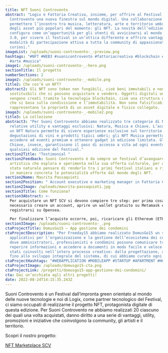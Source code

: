 ```yaml
---
title: NFT Suoni Controvento
abstract: "Logix e Fattoria Creativa, insieme, per offrire al Festival Suoni
  Controvento una nuova finestra sul mondo digital. Una collaborazione volta a
  permettere l’incontro tra musica, letteratura, arte e territorio umbro con uno
  degli asset più popolari del momento: gli NFT. La novità dell’edizione ’22 si
  configura come un’opportunità per gli utenti di avvicinarsi al mondo del Web
  3.0, per vivere il festival in un’ottica differente e offrire vantaggi e nuove
  modalità di partecipazione attiva a tutta la community di appassionati e
  curiosi."
imageList: /uploads/suoni-controvento-_-preview.png
hashtags: "#NFT #WEB3 #suonicontrovento #fattoriacreativa #blockchain #Ethereum
  #arte #musica"
image1: /uploads/suoni-controvento-_-hero.png
sectionTitle: Il progetto
numberSections: 2
image2: /uploads/suoni-controvento-_-mobile.png
title2: Che cos’è un NFT?
abstract2: Gli NFT sono token non fungibili, cioè beni immutabili e non
  sostituibili che si possono acquistare o vendere. Oggetti digitali unici che
  vengono creati tramite la tecnologia blockchain, cioè una struttura di dati
  che si basa sulla condivisione e l’immutabilità. Non sono falsificabili e
  rappresentano la proprietà di un asset digitale o fisico collegato.
image3: /uploads/suoni-controvento-_-mobile2.png
title3: La collezione
abstract3: "Per Suoni Controvento abbiamo realizzato tre categorie di NFT, con
  relative utility e vantaggi esclusivi: Natura, Musica e Chiave. L’acquisto di
  un NFT Natura permette di vivere esperienze esclusive sul territorio come
  degustazioni di vini e prodotti tipici umbri; gli NFT Musica permettono di
  accedere ad eventi premium e ottenere gadget in edizione limitata. Gli NFT
  Chiave, invece, garantiscono il pass di accesso a vita ad ogni evento di
  qualsiasi edizione del Festival."
section2Title: "Testimonial "
section2Feedback: Suoni Controvento è da sempre un festival d’avanguardia
  artistica che esplora e sperimenta nella sua offerta culturale, per questo è
  stato naturale pensare di renderlo tra i primi festival italiani a ricercare
  in maniera concreta le potenzialità offerte dal mondo degli NFT.
section2Name: Maurita Passaquieti
section2Position: " Account executive e marketing manager in Fattoria Creativa."
section2Image: /uploads/maurita-passaquieti.jpg
section3Title: Come funziona?
section3Abstract: >-
  Per acquistare un NFT SCV si devono compiere tre step: per prima cosa è
  necessario creare un account, aprire un wallet gratuito su Metamask e
  registrarsi su Opensea.

  Per finalizzare l’acquisto occorre, poi, ricaricare gli Ethereum (ETH) sul proprio wallet Metamask e scegliere l’NFT desiderato dal marketplace di Suoni Controvento (collegato direttamente ad Opensea).  Una volta acquistato il proprio token sarà possibile accedere a tutte le esperienze riservate.
section3Image: /uploads/suoni-controvento-_.png
ctaProjectTitle: DomusGo15 – App gestione dei condomini
ctaProjectDescription: "Per Freeday15 abbiamo realizzato DomusGo15 un sistema di
  applicativi per l’organizzazione e la gestione dell’ecosistema dei condomìni
  dove amministratori, professionisti e condòmini possono comunicare tra loro,
  reperire informazioni e accedere a documenti in modo facile e veloce. Siamo
  stati coinvolti nell’intero processo creativo: dalla progettazione, al design,
  fino allo sviluppo integrale del sistema, di cui abbiamo curato ogni aspetto."
ctaProjectHashtags: "#WEBAPPLICATION #MOBILEAPP #STARTUP #APARTMENT #HOUSE #COMMUNITY "
ctaProjectImage: /uploads/domusgo15-cta.png
ctaProjectLink: /progetti/domusgo15-app-gestione-dei-condomini/
cta: Dai un’occhiata agli altri progetti!
date: 2022-08-24T14:15:35.243Z
---
```

Suoni Controvento è un Festival dall’impronta green orientato al mondo delle nuove tecnologie e noi di Logix, come partner tecnologico del Festival, ci siamo occupati di realizzarne il progetto NFT, protagonista digitale di questa edizione. Per Suoni Controvento ne abbiamo realizzati 20 ciascuno dei quali una volta acquistati, danno diritto a una serie di vantaggi, utility, promozioni e iniziative che coinvolgono la community, gli artisti e il territorio.

Scopri il nostro progetto:

[NFT Marketplace SCV ](https://nft.suonicontrovento.it/)